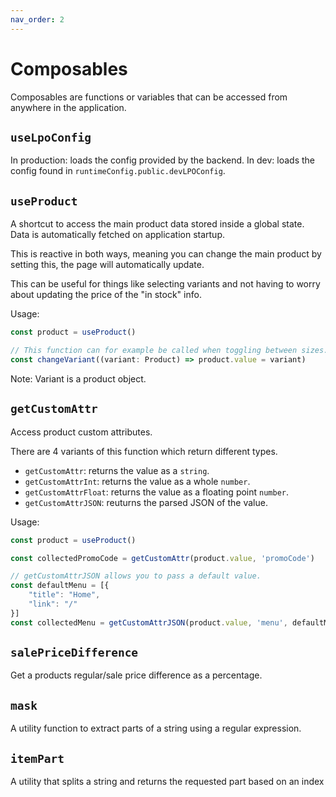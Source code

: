 ```yaml
---
nav_order: 2
---
```

# Composables

Composables are functions or variables that can be accessed from anywhere in the application.


## `useLpoConfig`
In production: loads the config provided by the backend.
In dev: loads the config found in `runtimeConfig.public.devLPOConfig`.

## `useProduct`
A shortcut to access the main product data stored inside a global state.
Data is automatically fetched on application startup.

This is reactive in both ways, meaning you can change the main product by setting this, the page will automatically update.

This can be useful for things like selecting variants and not having to worry about updating the price of the "in stock" info.

Usage:
``` typescript
const product = useProduct()

// This function can for example be called when toggling between sizes.
const changeVariant((variant: Product) => product.value = variant)
```
Note: Variant is a product object.


## `getCustomAttr`
Access product custom attributes.

There are 4 variants of this function which return different types.
- `getCustomAttr`: returns the value as a `string`.
- `getCustomAttrInt`: returns the value as a whole `number`.
- `getCustomAttrFloat`: returns the value as a floating point `number`.
- `getCustomAttrJSON`: reuturns the parsed JSON of the value.

Usage:
``` typescript
const product = useProduct()

const collectedPromoCode = getCustomAttr(product.value, 'promoCode')

// getCustomAttrJSON allows you to pass a default value.
const defaultMenu = [{
    "title": "Home",
    "link": "/"
}]
const collectedMenu = getCustomAttrJSON(product.value, 'menu', defaultMenu)
```

## `salePriceDifference` 
Get a products regular/sale price difference as a percentage.

## `mask`
A utility function to extract parts of a string using a regular expression.


## `itemPart` 
A utility that splits a string and returns the requested part based on an index
